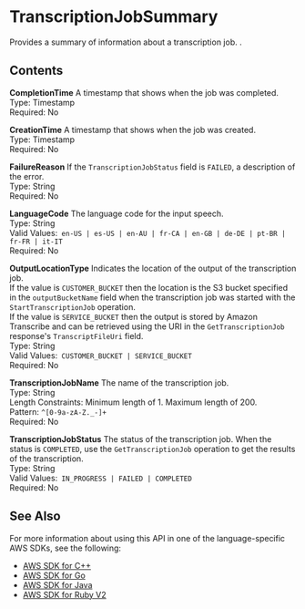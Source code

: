 # TranscriptionJobSummary<a name="API_TranscriptionJobSummary"></a>

Provides a summary of information about a transcription job\. \.

## Contents<a name="API_TranscriptionJobSummary_Contents"></a>

 **CompletionTime**   <a name="transcribe-Type-TranscriptionJobSummary-CompletionTime"></a>
A timestamp that shows when the job was completed\.  
Type: Timestamp  
Required: No

 **CreationTime**   <a name="transcribe-Type-TranscriptionJobSummary-CreationTime"></a>
A timestamp that shows when the job was created\.  
Type: Timestamp  
Required: No

 **FailureReason**   <a name="transcribe-Type-TranscriptionJobSummary-FailureReason"></a>
If the `TranscriptionJobStatus` field is `FAILED`, a description of the error\.  
Type: String  
Required: No

 **LanguageCode**   <a name="transcribe-Type-TranscriptionJobSummary-LanguageCode"></a>
The language code for the input speech\.  
Type: String  
Valid Values:` en-US | es-US | en-AU | fr-CA | en-GB | de-DE | pt-BR | fr-FR | it-IT`   
Required: No

 **OutputLocationType**   <a name="transcribe-Type-TranscriptionJobSummary-OutputLocationType"></a>
Indicates the location of the output of the transcription job\.  
If the value is `CUSTOMER_BUCKET` then the location is the S3 bucket specified in the `outputBucketName` field when the transcription job was started with the `StartTranscriptionJob` operation\.  
If the value is `SERVICE_BUCKET` then the output is stored by Amazon Transcribe and can be retrieved using the URI in the `GetTranscriptionJob` response's `TranscriptFileUri` field\.  
Type: String  
Valid Values:` CUSTOMER_BUCKET | SERVICE_BUCKET`   
Required: No

 **TranscriptionJobName**   <a name="transcribe-Type-TranscriptionJobSummary-TranscriptionJobName"></a>
The name of the transcription job\.  
Type: String  
Length Constraints: Minimum length of 1\. Maximum length of 200\.  
Pattern: `^[0-9a-zA-Z._-]+`   
Required: No

 **TranscriptionJobStatus**   <a name="transcribe-Type-TranscriptionJobSummary-TranscriptionJobStatus"></a>
The status of the transcription job\. When the status is `COMPLETED`, use the `GetTranscriptionJob` operation to get the results of the transcription\.  
Type: String  
Valid Values:` IN_PROGRESS | FAILED | COMPLETED`   
Required: No

## See Also<a name="API_TranscriptionJobSummary_SeeAlso"></a>

For more information about using this API in one of the language\-specific AWS SDKs, see the following:
+  [AWS SDK for C\+\+](https://docs.aws.amazon.com/goto/SdkForCpp/transcribe-2017-10-26/TranscriptionJobSummary) 
+  [AWS SDK for Go](https://docs.aws.amazon.com/goto/SdkForGoV1/transcribe-2017-10-26/TranscriptionJobSummary) 
+  [AWS SDK for Java](https://docs.aws.amazon.com/goto/SdkForJava/transcribe-2017-10-26/TranscriptionJobSummary) 
+  [AWS SDK for Ruby V2](https://docs.aws.amazon.com/goto/SdkForRubyV2/transcribe-2017-10-26/TranscriptionJobSummary) 
